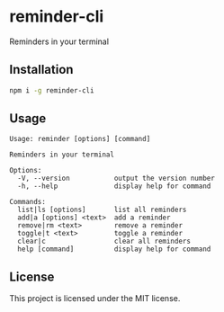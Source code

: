 # reminder-cli

Reminders in your terminal

## Installation

```bash
npm i -g reminder-cli
```

## Usage

```
Usage: reminder [options] [command]

Reminders in your terminal

Options:
  -V, --version           output the version number
  -h, --help              display help for command

Commands:
  list|ls [options]       list all reminders
  add|a [options] <text>  add a reminder
  remove|rm <text>        remove a reminder
  toggle|t <text>         toggle a reminder
  clear|c                 clear all reminders
  help [command]          display help for command
```

## License

This project is licensed under the MIT license.
